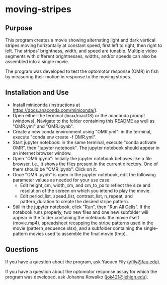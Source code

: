 # moving-stripes

## Purpose

This program creates a movie showing alternating light and dark vertical stripes moving horizontally at constant speed, first left to right, then right to left. The stripes' brightness, width, and speed are tunable. Multiple video segments with different brightnesses, widths, and/or speeds can also be assembled into a single movie.

The program was developed to test the optomotor response (OMR) in fish by measuring their motion in response to the moving stripes.

## Installation and Use

- Install miniconda (instructions at https://docs.anaconda.com/miniconda/).
- Open either the terminal (linux/macOS) or the anaconda prompt (windows). Navigate to the folder containing this README as well as "OMR.yml" and "OMR.ipynb".
- Create a new conda environment using "OMR.yml": in the terminal, execute "conda env create -f OMR.yml".
- Start jupyter notebook: in the same terminal, execute "conda activate OMR", then "jupyter notebook". The jupyter notebook should appear in an internet browser window.
- Open "OMR.ipynb": Initially the jupyter notebook behaves like a file browser, i.e., it shows the files present in the current directory. One of them should be "OMR.ipynb". Click on it.
- Once "OMR.ipynb" is open in the jupyter notebook, edit the following parameter values as needed for your use case:
    * Edit height_cm, width_cm, and cm_to_px to reflect the size and resolution of the screen on which you intend to play the movie.
    * Edit period_list, speed_list, contrast_list, n_repeat, and pattern_duration to create the desired stripe pattern.
- Still in the jupyter notebook, click "Run", then "Run All Cells". If the notebook runs properly, two new files and one new subfolder will appear in the folder containing the notebook: the movie itself (movie.mp4), spreadsheet recapping the stripe patterns used in the movie (pattern_sequence.xlsx), and a subfolder containing the single-pattern movies used to assemble the final movie (tmp).

## Questions

If you have a question about the program, ask Yaouen Fily (yfily@fau.edu).

If you have a question about the optomotor response assay for which the program was developed, ask Johanna Kowalko (jok421@lehigh.edu).